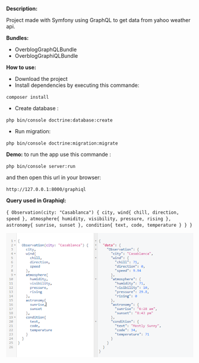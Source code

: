 **Description:**

Project made with Symfony using GraphQL to get data from yahoo weather api.

**Bundles:**
- OverblogGraphQLBundle
- OverblogGraphiQLBundle

**How to use:**
- Download the project
- Install dependencies by executing this commande:

`composer install`
- Create database :

`php bin/console doctrine:database:create`
- Run migration:

`php bin/console doctrine:migration:migrate`


**Demo:**
to run the app use this commande :

`php bin/console server:run`

and then open this url in your browser:

`http://127.0.0.1:8000/graphiql`


**Query used in Graphiql:**

`{
   Observation(city: "Casablanca") {
     city,
 		wind{
       chill,
       direction,
       speed
     },
     atmosphere{
     	humidity,
       visibility,
       pressure,
       rising
     },
     astronomy{
     	sunrise,
       sunset
     },
     condition{
       text,
       code,
       temperature
     }
   }
 }
`

!["GraphiQL"](https://github.com/lmomar/sf4-graphql/blob/master/graphiql.PNG?raw=true "GraphiQL")

